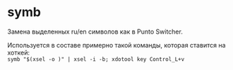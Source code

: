 # symb
Замена выделенных ru/en символов как в Punto Switcher.

Используется в составе примерно такой команды, которая ставится на хоткей:  
```symb "$(xsel -o )" | xsel -i -b; xdotool key Control_L+v```
